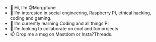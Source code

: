 - 👋 Hi, I’m @Morgptune
- 👀 I’m interested in social engineering, Raspberry PI, ethical hacking, coding and gaming.
- 🌱 I’m currently learning Coding and all things PI
- 💞️ I’m looking to collaborate on cool and fun projects
- 📫 Drop me a msg on Mastdom or Insta?Threads. 

<!---
Morgptune/Morgptune is a ✨ special ✨ repository because its `README.md` (this file) appears on your GitHub profile.
You can click the Preview link to take a look at your changes.
--->
